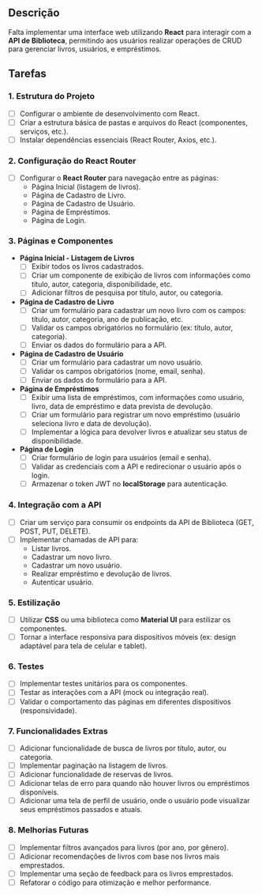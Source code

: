 ## Descrição
Falta implementar uma interface web utilizando **React** para interagir com a **API de Biblioteca**, permitindo aos usuários realizar operações de CRUD para gerenciar livros, usuários, e empréstimos.

## Tarefas

### 1. Estrutura do Projeto
- [ ] Configurar o ambiente de desenvolvimento com React.
- [ ] Criar a estrutura básica de pastas e arquivos do React (componentes, serviços, etc.).
- [ ] Instalar dependências essenciais (React Router, Axios, etc.).

### 2. Configuração do React Router
- [ ] Configurar o **React Router** para navegação entre as páginas:
  - Página Inicial (listagem de livros).
  - Página de Cadastro de Livro.
  - Página de Cadastro de Usuário.
  - Página de Empréstimos.
  - Página de Login.

### 3. Páginas e Componentes

- **Página Inicial - Listagem de Livros**
  - [ ] Exibir todos os livros cadastrados.
  - [ ] Criar um componente de exibição de livros com informações como título, autor, categoria, disponibilidade, etc.
  - [ ] Adicionar filtros de pesquisa por título, autor, ou categoria.

- **Página de Cadastro de Livro**
  - [ ] Criar um formulário para cadastrar um novo livro com os campos: título, autor, categoria, ano de publicação, etc.
  - [ ] Validar os campos obrigatórios no formulário (ex: título, autor, categoria).
  - [ ] Enviar os dados do formulário para a API.

- **Página de Cadastro de Usuário**
  - [ ] Criar um formulário para cadastrar um novo usuário.
  - [ ] Validar os campos obrigatórios (nome, email, senha).
  - [ ] Enviar os dados do formulário para a API.

- **Página de Empréstimos**
  - [ ] Exibir uma lista de empréstimos, com informações como usuário, livro, data de empréstimo e data prevista de devolução.
  - [ ] Criar um formulário para registrar um novo empréstimo (usuário seleciona livro e data de devolução).
  - [ ] Implementar a lógica para devolver livros e atualizar seu status de disponibilidade.

- **Página de Login**
  - [ ] Criar formulário de login para usuários (email e senha).
  - [ ] Validar as credenciais com a API e redirecionar o usuário após o login.
  - [ ] Armazenar o token JWT no **localStorage** para autenticação.

### 4. Integração com a API
- [ ] Criar um serviço para consumir os endpoints da API de Biblioteca (GET, POST, PUT, DELETE).
- [ ] Implementar chamadas de API para:
  - Listar livros.
  - Cadastrar um novo livro.
  - Cadastrar um novo usuário.
  - Realizar empréstimo e devolução de livros.
  - Autenticar usuário.

### 5. Estilização
- [ ] Utilizar **CSS** ou uma biblioteca como **Material UI** para estilizar os componentes.
- [ ] Tornar a interface responsiva para dispositivos móveis (ex: design adaptável para tela de celular e tablet).

### 6. Testes
- [ ] Implementar testes unitários para os componentes.
- [ ] Testar as interações com a API (mock ou integração real).
- [ ] Validar o comportamento das páginas em diferentes dispositivos (responsividade).

### 7. Funcionalidades Extras
- [ ] Adicionar funcionalidade de busca de livros por título, autor, ou categoria.
- [ ] Implementar paginação na listagem de livros.
- [ ] Adicionar funcionalidade de reservas de livros.
- [ ] Adicionar telas de erro para quando não houver livros ou empréstimos disponíveis.
- [ ] Adicionar uma tela de perfil de usuário, onde o usuário pode visualizar seus empréstimos passados e atuais.

### 8. Melhorias Futuras
- [ ] Implementar filtros avançados para livros (por ano, por gênero).
- [ ] Adicionar recomendações de livros com base nos livros mais emprestados.
- [ ] Implementar uma seção de feedback para os livros emprestados.
- [ ] Refatorar o código para otimização e melhor performance.